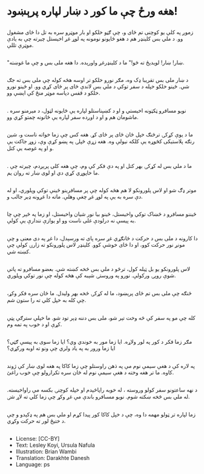 # هغه ورځ چې ما کور د ښار لپاره پرېښود!

##
زموږ په کلي يو کوچنى تم ځاى و، چې ګڼو خلکو او بار موټرو سره به تل دا ځای مشغول وو. د ملي بس کلینډر هم د هغو ځایونو نومونه په لوړ غږ اخیستل چیرته چې به یادې موټرې تللې.

##
"ښار! ښار! لویدیځ ته ځو!" ما د کلینډرغږ واورېده. دا هغه ملی بس و چې ما غوښته.

##
د ښار ملی بس تقریبا ډک وه، مګر نورو خلکو تر اوسه هڅه کوله چې ملی بس ته جګ شي. ځينو خلکو خپله د سفر توکي د ملي بس لاندې ځای پر ځای کړي وو. او ځینو نورو خلکو د قفس دپاسه موټر منځ کې اېښې وو.

##
.
نویو مسافرو ټکټونه اخیستي و او د کښېناستلو لپاره یې ځايونه لټول، د میرمنو سره ماشومان هم و او د اوږده سفر لپاره یې ځانونه چمتو کړي وو.

##
ما د یوې کړکۍ ترڅنګ خپل ځان ځای پر ځای کړ. هغه کس چې زما خواته ناست و، شین رنګه پلاستیکی کڅوړه یې کلکه نیولې وه. هغه زړې څپلۍ په پښو کړې وې، زوړ جاکت یې و او په غوصه یې کتل.

##
.
ما د ملي بس له کړکۍ بهر کتل او په دې فکر کې وم، چې هغه کلی پرېږدم، چیرته چې ما خاپوړي کړي دي او لوی ښار ته روان یم.

##
موتر ډګ شو او لاس پلورونکو لا هم هڅه کوله چې پر مسافرینو ځينې توکي وپلوري، او له دې سره به يې په لوړ غږ چغې وهلې. ماته دا غږونه ډير جالب و.

##

ځيننو مسافرو د څښاک توکي واخیستل، ځينو بیا نور شیان واخیستل، او زما په څېر چې چا به پیسې نه درلودې غلى ناست وو او یوازې نندارې یې کولې.

##
دا کارونه د ملی بس د حرکت د ځانګړي غږ سره پای ته ورسېدل، دا غږ په دی معنی و چې مونږ نور حرکت کوو، او دا ځای خوشې کوو. کلینډر لاس پلورونکو ته زارۍ کولې چې کښته شي.

##
لاس پلورونکو یو بل ټېله کول، ترڅو د ملي بس څخه کښته شي. بعضو مسافرو ته پاتې شوې روپۍ ورکولې. نورو په وروستۍ شېبه کې هڅه کوله چې نور توکي وپلوري.

##
څنګه چې ملی بس تم ځای پرېښود، ما له کړکۍ څخه بهر ولیدل. ما ځان سره فکر وکړ، چې کله به خپل کلي ته را ستون شم.

##
کله چې مو په سفر کې څه وخت تېر شو، ملی بس دننه ډېر تود شو. ما خپلې سترګې پټې کړې او د خوب په تمه وم.

##
مګر زما فکر د کور په لور ولاړه. ایا زما مور به خوندي وي؟ ایا زما سوی به پیسې ګټي؟ ایا زما ورور به په یاد ولري چې ونو ته اوبه ورکړي؟

##
په لاره کې د هغې سیمې نوم مې په ذهن راوستلو چې زما کاکا په هغه لوی ښار کې ژوند کاوه. ما تر هغه وخته د هغې سیمې نوم له ځان سره تکرارولو چې خوب راغئ.

##
د نهه ساعتونو سفر کولو وروسته ، له خوبه راپاڅېدم او خپله کوچنۍ بکسه مې راواخیسته. له ملي بس څخه ښکته شوم. نويو مسىافرو باندې مې غږ وکړ چې زما کلي ته لاړ شٸ.

##

زما لپاره تر ټولو مهمه دا وه، چې د خپل کاکا کور پیدا کړم او ملي بس هم په ډکېدو و چې د ختیځ لور ته حرکت وکړي.

##
* License: [CC-BY]
* Text: Lesley Koyi, Ursula Nafula
* Illustration: Brian Wambi
* Translation: Darakhte Danesh
* Language: ps
